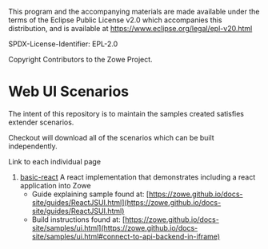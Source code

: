 This program and the accompanying materials are
made available under the terms of the Eclipse Public License v2.0 which accompanies
this distribution, and is available at https://www.eclipse.org/legal/epl-v20.html

SPDX-License-Identifier: EPL-2.0

Copyright Contributors to the Zowe Project.

# Web UI Scenarios

The intent of this repository is to maintain the samples created satisfies extender scenarios.

Checkout will download all of the scenarios which can be built independently.

Link to each individual page

1.  [basic-react](./basic-react/README.md) A react implementation that demonstrates including a react application into Zowe
    - Guide explaining sample found at: [https://zowe.github.io/docs-site/guides/ReactJSUI.html](https://zowe.github.io/docs-site/guides/ReactJSUI.html)
    - Build instructions found at: [https://zowe.github.io/docs-site/samples/ui.html](https://zowe.github.io/docs-site/samples/ui.html#connect-to-api-backend-in-iframe)

